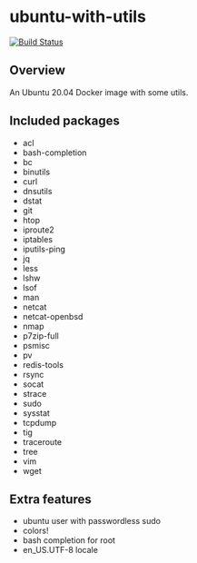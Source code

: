 # ubuntu-with-utils

[![Build Status](https://github.com/Israphel/ubuntu-with-utils/actions/workflows/docker.yml/badge.svg)](https://github.com/Israphel/ubuntu-with-utils/actions/workflows/docker.yml)

## Overview
An Ubuntu 20.04 Docker image with some utils.

## Included packages
  - acl
  - bash-completion
  - bc
  - binutils
  - curl
  - dnsutils
  - dstat
  - git
  - htop
  - iproute2
  - iptables
  - iputils-ping
  - jq
  - less
  - lshw
  - lsof
  - man
  - netcat
  - netcat-openbsd
  - nmap
  - p7zip-full
  - psmisc
  - pv
  - redis-tools
  - rsync
  - socat
  - strace
  - sudo
  - sysstat
  - tcpdump
  - tig
  - traceroute
  - tree
  - vim
  - wget

## Extra features
  - ubuntu user with passwordless sudo
  - colors!
  - bash completion for root
  - en_US.UTF-8 locale
